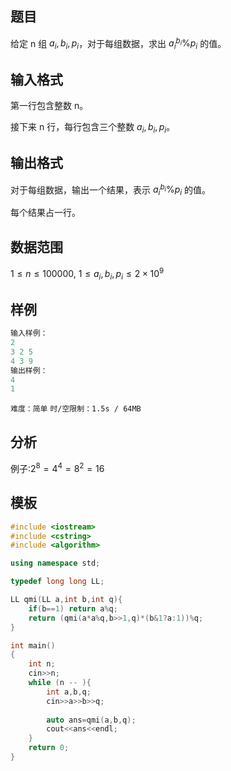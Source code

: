 ## 题目
给定 n 组 $a_i,b_i,p_i$，对于每组数据，求出 $a^{b_i}_i\%{p_i}$ 的值。

## 输入格式
第一行包含整数 n。

接下来 n 行，每行包含三个整数 $a_i,b_i,p_i$。

## 输出格式
对于每组数据，输出一个结果，表示 $a^{b_i}_i\%{p_i}$ 的值。

每个结果占一行。

## 数据范围
$1≤n≤100000,$
$1≤a_i,b_i,p_i≤2×10^9$

## 样例
```c++
输入样例：
2
3 2 5
4 3 9
输出样例：
4
1
```
`难度：简单`
`时/空限制：1.5s / 64MB`

## 分析
例子:$2^8=4^4=8^2=16$

## 模板
```c++
#include <iostream>
#include <cstring>
#include <algorithm>

using namespace std;

typedef long long LL;

LL qmi(LL a,int b,int q){
    if(b==1) return a%q;
    return (qmi(a*a%q,b>>1,q)*(b&1?a:1))%q;
}

int main()
{
    int n;
    cin>>n;
    while (n -- ){
        int a,b,q;
        cin>>a>>b>>q;
        
        auto ans=qmi(a,b,q);
        cout<<ans<<endl;
    }
    return 0;
}
```